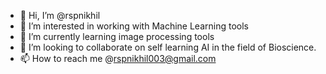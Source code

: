 - 👋 Hi, I’m @rspnikhil
- 👀 I’m interested in working with Machine Learning tools 
- 🌱 I’m currently learning image processing tools
- 💞️ I’m looking to collaborate on self learning AI in the field of Bioscience.
- 📫 How to reach me @rspnikhil003@gmail.com

<!---
rspnikhil/rspnikhil is a ✨ special ✨ repository because its `README.md` (this file) appears on your GitHub profile.
You can click the Preview link to take a look at your changes.
--->
